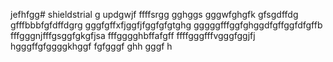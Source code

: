 jefhfgg# shieldstrial
g
updgwjf
ffffsrgg
gghggs
gggwfghgfk
gfsgdffdg
gfffbbbfgfdffdgrg
gggfgffхfjggfjfggfgfgtghg
gggggfffggfghggdfgffggfdfgffb
fffgggnjfffgsggfgkgfjsa
fffgggghbffafgff
ffffgggfffvgggfggjfj
hgggffgfggggkhggf
fgfgggf
ghh
gggf
h

